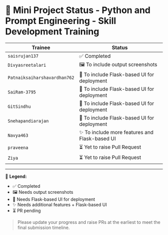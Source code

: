 # 🌟 Mini Project Status - Python and Prompt Engineering - Skill Development Training

| **Trainee**                         | **Status**                                                      |
|----------------------------------------|------------------------------------------------------------------|
| `saisrujan137`                         | ✅ Completed                                                     |
| `Divyasreetalari`                      | 🖼️ To include output screenshots                                 |
| `Patnaiksaiharshavardhan762`          | 🔧 To include Flask-based UI for deployment                     |
| `SaiRam-3795`                          | 🔧 To include Flask-based UI for deployment                     |
| `GitSindhu`                            | 🔧 To include Flask-based UI for deployment                     |
| `Snehapandiarajan`                     | 🔧 To include Flask-based UI for deployment                     |
| `Navya463`                             | ✨ To include more features and Flask-based UI                  |
| `praveena`                             | ⏳ Yet to raise Pull Request                                     |
| `Ziya`                                 | ⏳ Yet to raise Pull Request                                     |

---

📌 **Legend:**

- ✅ Completed  
- 🖼️ Needs output screenshots  
- 🔧 Needs Flask-based UI for deployment  
- ✨ Needs additional features + Flask-based UI  
- ⏳ PR pending

> Please update your progress and raise PRs at the earliest to meet the final submission timeline.
